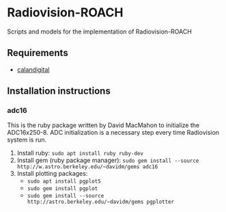 # Radiovision-ROACH

Scripts and models for the implementation of Radiovision-ROACH

## Requirements
- [calandigital](https://github.com/francocalan/calandigital)

## Installation instructions

### adc16
This is the ruby package written by David MacMahon to initialize the ADC16x250-8. ADC initialization is a necessary step every time Radiovision system is run.

1. Install ruby: `sudo apt install ruby ruby-dev`
2. Install gem (ruby package manager): `sudo gem install --source http://w.astro.berkeley.edu/~davidm/gems adc16`
3. Install plotting packages: 
    - `sudo apt install pgplot5`
    - `sudo gem install pgplot`
    - `sudo gem install --source http://astro.berkeley.edu/~davidm/gems pgplotter`
